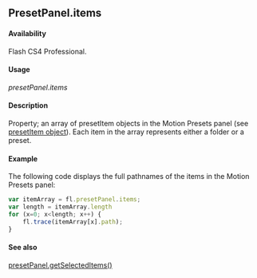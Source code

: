 ## PresetPanel.items

#### Availability

Flash CS4 Professional.

#### Usage

*presetPanel.items*

#### Description

Property; an array of presetItem objects in the Motion Presets panel (see [presetItem object](../presetItem_object/presetItem_summary.md)). Each item in the array represents either a folder or a preset.

#### Example

The following code displays the full pathnames of the items in the Motion Presets panel:

```javascript
var itemArray = fl.presetPanel.items; 
var length = itemArray.length
for (x=0; x<length; x++) { 
    fl.trace(itemArray[x].path);
}

```

#### See also

[presetPanel.getSelectedItems()](../presetPanel_object/presetPane7.md)

